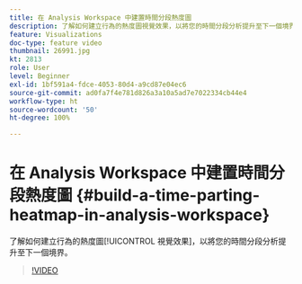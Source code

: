 ```yaml
---
title: 在 Analysis Workspace 中建置時間分段熱度圖
description: 了解如何建立行為的熱度圖視覺效果，以將您的時間分段分析提升至下一個境界。
feature: Visualizations
doc-type: feature video
thumbnail: 26991.jpg
kt: 2813
role: User
level: Beginner
exl-id: 1bf591a4-fdce-4053-80d4-a9cd87e04ec6
source-git-commit: ad0fa7f4e781d826a3a10a5ad7e7022334cb44e4
workflow-type: ht
source-wordcount: '50'
ht-degree: 100%

---
```


# 在 Analysis Workspace 中建置時間分段熱度圖 {#build-a-time-parting-heatmap-in-analysis-workspace}

了解如何建立行為的熱度圖[!UICONTROL 視覺效果]，以將您的時間分段分析提升至下一個境界。

>[!VIDEO](https://video.tv.adobe.com/v/26991/?quality=12)
